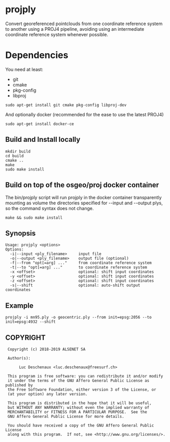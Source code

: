 # projply

Convert georeferenced pointclouds from one coordinate reference system
to another using a PROJ4 pipeline, avoiding using an intermediate coordinate
reference system whenever possible.

# Dependencies

You need at least:

* git
* cmake
* pkg-config
* libproj

```
sudo apt-get install git cmake pkg-config libproj-dev
```

And optionally docker (recommended for the ease to use the latest PROJ4)

```
sudo apt-get install docker-ce
```

## Build and Install locally

```
mkdir build
cd build
cmake ..
make
sudo make install
```

## Build on top of the osgeo/proj docker container
The bin/projply script will run projply in the docker container transparently
mounting as volume the directories specified for --input and --output plys,
so the command syntax does not change.

```
make && sudo make install
```

## Synopsis
```
Usage: projply <options>
Options:
  -i|--input <ply_filename>     input file
  -o|--output <ply_filename>    output file (optional)
  -f|--from "opt[=arg] ..."     from coordinate reference system
  -t|--to "opt[=arg] ..."       to coordinate reference system
  -x <offset>                   optional: shift input coordinates
  -y <offset>                   optional: shift input coordinates
  -z <offset>                   optional: shift input coordinates
  -s|--shift                    optional: auto-shift output coordinates
```

## Example

```
projply -i mn95.ply -o geocentric.ply --from init=epsg:2056 --to init=epsg:4932 --shift
```

## COPYRIGHT

```
 Copyright (c) 2018-2019 ALSENET SA

 Author(s):

      Luc Deschenaux <luc.deschenaux@freesurf.ch>

 This program is free software: you can redistribute it and/or modify
 it under the terms of the GNU Affero General Public License as published by
 the Free Software Foundation, either version 3 of the License, or
 (at your option) any later version.

 This program is distributed in the hope that it will be useful,
 but WITHOUT ANY WARRANTY; without even the implied warranty of
 MERCHANTABILITY or FITNESS FOR A PARTICULAR PURPOSE.  See the
 GNU Affero General Public License for more details.

 You should have received a copy of the GNU Affero General Public License
 along with this program.  If not, see <http://www.gnu.org/licenses/>.
```

